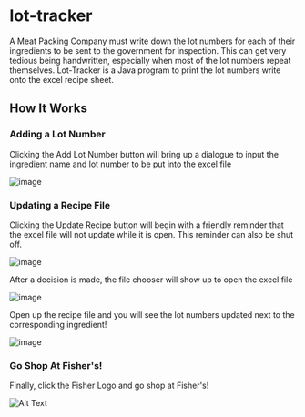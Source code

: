 # lot-tracker
A Meat Packing Company must write down the lot numbers for each of their ingredients to be sent to the government for inspection. This can get very tedious being handwritten, especially when most of the lot numbers repeat themselves. Lot-Tracker is a Java program to print the lot numbers write onto the excel recipe sheet.
## How It Works
### Adding a Lot Number
Clicking the Add Lot Number button will bring up a dialogue to input the ingredient name and lot number to be put into the excel file

![image](https://user-images.githubusercontent.com/70769897/164223184-9a663385-c93d-49e0-90e3-2b375a037ffe.png)

### Updating a Recipe File
Clicking the Update Recipe button will begin with a friendly reminder that the excel file will not update while it is open. This reminder can also be shut off.

![image](https://user-images.githubusercontent.com/70769897/164223669-99912394-ead8-4602-8de2-eb8a184ad215.png)

After a decision is made, the file chooser will show up to open the excel file

![image](https://user-images.githubusercontent.com/70769897/164224143-204b615c-9779-4e7b-ba32-12e52805b036.png)

Open up the recipe file and you will see the lot numbers updated next to the corresponding ingredient!

![image](https://user-images.githubusercontent.com/70769897/164224299-710890ce-2317-4f57-80e7-9e67a2232465.png)

### Go Shop At Fisher's!
Finally, click the Fisher Logo and go shop at Fisher's!

![Alt Text](https://media4.giphy.com/media/XzCnW7KJDFasMKJdia/giphy.gif?cid=790b7611105828a05c9be817a1c41083f0bd0b54e2d88135&rid=giphy.gif&ct=g)
